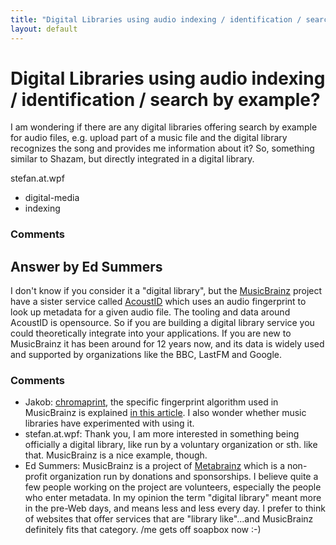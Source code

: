 ```yaml
---
title: "Digital Libraries using audio indexing / identification / search by example?"
layout: default
---
```

Digital Libraries using audio indexing / identification / search by example?
=====================
I am wondering if there are any digital libraries offering search by
example for audio files, e.g. upload part of a music file and the
digital library recognizes the song and provides me information about
it? So, something similar to Shazam, but directly integrated in a
digital library.

stefan.at.wpf

<ul class="tags"><li class="tag">digital-media</li><li class="tag">indexing</li></ul>

### Comments ###


Answer by Ed Summers
----------------
I don't know if you consider it a "digital library", but the
[MusicBrainz](http://musicbrainz.org) project have a sister service
called [AcoustID](http://acoustid.org/) which uses an audio fingerprint
to look up metadata for a given audio file. The tooling and data around
AcoustID is opensource. So if you are building a digital library service
you could theoretically integrate into your applications. If you are new
to MusicBrainz it has been around for 12 years now, and its data is
widely used and supported by organizations like the BBC, LastFM and
Google.

### Comments ###
* Jakob: [chromaprint](https://github.com/lalinsky/chromaprint), the specific
fingerprint algorithm used in MusicBrainz is explained [in this
article](http://oxygene.sk/lukas/2011/01/how-does-chromaprint-work/). I
also wonder whether music libraries have experimented with using it.
* stefan.at.wpf: Thank you, I am more interested in something being officially a digital
library, like run by a voluntary organization or sth. like that.
MusicBrainz is a nice example, though.
* Ed Summers: MusicBrainz is a project of [Metabrainz](http://metabrainz.org/donate)
which is a non-profit organization run by donations and sponsorships. I
believe quite a few people working on the project are volunteers,
especially the people who enter metadata. In my opinion the term
"digital library" meant more in the pre-Web days, and means less and
less every day. I prefer to think of websites that offer services that
are "library like"...and MusicBrainz definitely fits that category. /me
gets off soapbox now :-)

